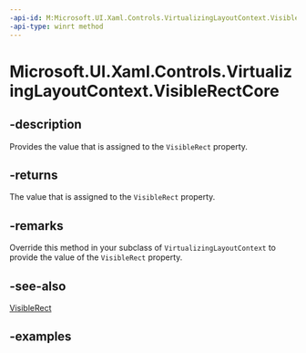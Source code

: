 ```yaml
---
-api-id: M:Microsoft.UI.Xaml.Controls.VirtualizingLayoutContext.VisibleRectCore
-api-type: winrt method
---
```


# Microsoft.UI.Xaml.Controls.VirtualizingLayoutContext.VisibleRectCore

<!--
protected virtual Windows.Foundation.Rect VisibleRectCore ();
-->

## -description

Provides the value that is assigned to the `VisibleRect` property.

## -returns

The value that is assigned to the `VisibleRect` property.

## -remarks

Override this method in your subclass of `VirtualizingLayoutContext` to provide the value of the `VisibleRect` property.

## -see-also

[VisibleRect](virtualizinglayoutcontext_visiblerect.md)

## -examples
